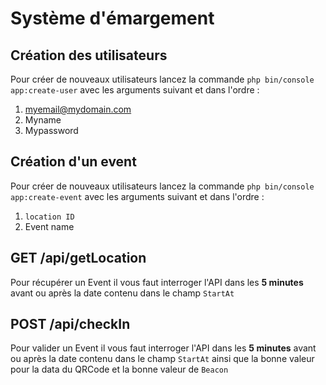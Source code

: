 # Système d'émargement

## Création des utilisateurs 

Pour créer de nouveaux utilisateurs lancez la commande `php bin/console app:create-user` avec les arguments suivant et dans l'ordre :

 1. myemail@mydomain.com
 2. Myname
 3. Mypassword

## Création d'un event

Pour créer de nouveaux utilisateurs lancez la commande `php bin/console app:create-event` avec les arguments suivant et dans l'ordre :

 1. `location ID`
 2. Event name

## GET /api/getLocation

Pour récupérer un Event il vous faut interroger l'API dans les **5 minutes** avant ou après la date contenu dans le champ `StartAt`

## POST /api/checkIn

Pour valider un Event il vous faut interroger l'API dans les **5 minutes** avant ou après la date contenu dans le champ `StartAt` ainsi que la bonne valeur pour la data du QRCode et la bonne valeur de `Beacon`
